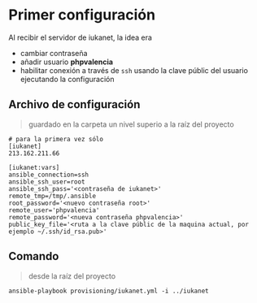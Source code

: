 # Primer configuración

Al recibir el servidor de iukanet, la idea era

- cambiar contraseña
- añadir usuario **phpvalencia**
- habilitar conexión a través de `ssh` usando la clave públic del usuario ejecutando la configuración

## Archivo de configuración
>guardado en la carpeta un nivel superio a la raíz del proyecto

```
# para la primera vez sólo
[iukanet]
213.162.211.66

[iukanet:vars]
ansible_connection=ssh        
ansible_ssh_user=root
ansible_ssh_pass='<contraseña de iukanet>'
remote_tmp=/tmp/.ansible
root_password='<nuevo contraseña root>'
remote_user='phpvalencia'
remote_password='<nueva contraseña phpvalencia>'
public_key_file='<ruta a la clave públic de la maquina actual, por ejemplo ~/.ssh/id_rsa.pub>'
```

## Comando 
>desde la raíz del proyecto

    ansible-playbook provisioning/iukanet.yml -i ../iukanet